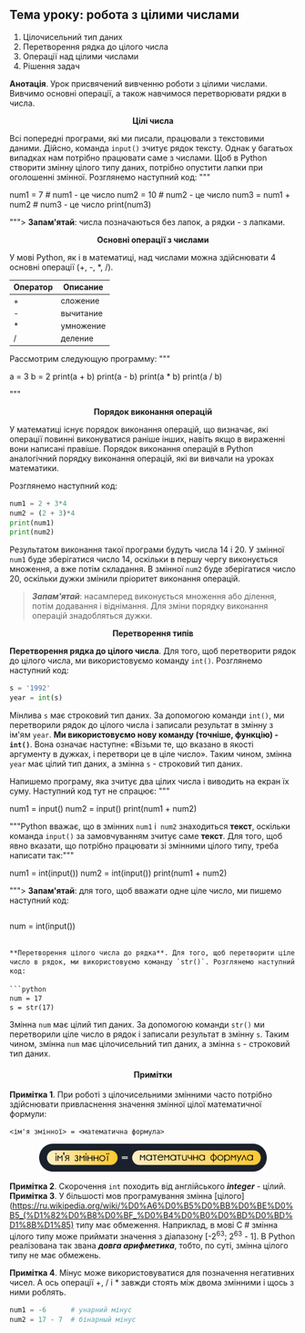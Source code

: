 ## **Тема уроку: робота з цілими числами**

1. Цілочисельний тип даних
2. Перетворення рядка до цілого числа
3. Операції над цілими числами
4. Рішення задач

**Анотація**. Урок присвячений вивченню роботи з цілими числами. Вивчимо основні операції, а також навчимося перетворювати рядки в числа.

<div align="center"><strong>Цілі числа</strong></div>

Всі попередні програми, які ми писали, працювали з текстовими даними. Дійсно, команда `input()` зчитує рядок тексту. Однак у багатьох випадках нам потрібно працювати саме з числами. Щоб в Python створити змінну цілого типу даних, потрібно опустити лапки при оголошенні змінної. Розглянемо наступний код:
"""

num1 = 7            # num1 - це число
num2 = 10           # num2 - це число
num3 = num1 + num2  # num3 - це число
print(num3)

"""> **Запам'ятай**: числа позначаються без лапок, а рядки - з лапками.

<div align="center"><strong>Основні операції з числами</strong></div>

У мові Python, як і в математиці, над числами можна здійснювати 4 основні операції (+, -, *, /).

Оператор | Описание
---|---
+ | сложение
- | вычитание
* | умножение
/ | деление

Рассмотрим следующую программу:
"""

a = 3
b = 2
print(a + b)
print(a - b)
print(a * b)
print(a / b)

"""<div align="center"><strong>Порядок виконання операцій</strong></div>

У математиці існує порядок виконання операцій, що визначає, які операції повинні виконуватися раніше інших, навіть якщо в вираженні вони написані правіше. Порядок виконання операцій в Python аналогічний порядку виконання операцій, які ви вивчали на уроках математики.

Розглянемо наступний код:
```python
num1 = 2 + 3*4
num2 = (2 + 3)*4
print(num1)
print(num2)
```

Результатом виконання такої програми будуть числа 14 і 20. У змінної `num1` буде зберігатися число 14, оскільки в першу чергу виконується множення, а вже потім складання. В змінної `num2` буде зберігатися число 20, оскільки дужки змінили пріоритет виконання операцій.

> ***Запам'ятай***: насамперед виконується множення або ділення, потім додавання і віднімання. Для зміни порядку виконання операцій знадобляться дужки.

<div align="center"><strong>Перетворення типів</strong></div>

**Перетворення рядка до цілого числа**. Для того, щоб перетворити рядок до цілого числа, ми використовуємо команду `int()`. Розглянемо наступний код:

```python
s = '1992'
year = int(s)
```

Мінлива `s` має строковий тип даних. За допомогою команди `int()`, ми перетворили рядок до цілого числа і записали результат в змінну з ім'ям `year`. **Ми використовуємо нову команду (точніше, функцію) - `int()`**. Вона означає наступне: «Візьми те, що вказано в якості аргументу в дужках, і перетвори це в ціле число». Таким чином, змінна `year` має цілий тип даних, а змінна `s` - строковий тип даних.

Напишемо програму, яка зчитує два цілих числа і виводить на екран їх суму. Наступний код тут не спрацює:
"""

num1 = input()
num2 = input()
print(num1 + num2)

"""Python вважає, що в змінних `num1` і` num2` знаходиться **текст**, оскільки команда `input()` за замовчуванням зчитує саме **текст**. Для того, щоб явно вказати, що потрібно працювати зі змінними цілого типу, треба написати так:"""

num1 = int(input())
num2 = int(input())
print(num1 + num2)

"""> **Запам'ятай**: для того, щоб вважати одне ціле число, ми пишемо наступний код:
> ```python
num = int(input())
```

**Перетворення цілого числа до рядка**. Для того, щоб перетворити ціле число в рядок, ми використовуємо команду `str()`. Розглянемо наступний код:

```python
num = 17
s = str(17)
```

Змінна `num` має цілий тип даних. За допомогою команди `str()` ми перетворили ціле число в рядок і записали результат в змінну `s`. Таким чином, змінна `num` має цілочисельний тип даних, а змінна `s` - строковий тип даних.

<h4 align="center"><strong>Примітки</strong></h4>

**Примітка 1**. При роботі з цілочисельними змінними часто потрібно здійснювати привласнення значення змінної цілої математичної формули:

```
<ім'я змінної> = <математична формула>
```

<div align="center"><img src="https://raw.githubusercontent.com/steamcentre/python_book/main/img/02.png" alt="var" width="400px" ></div>

**Примітка 2**. Скорочення `int` походить від англійського ***integer*** - цілий.
**Примітка 3**. У більшості мов програмування змінна [цілого](https://ru.wikipedia.org/wiki/%D0%A6%D0%B5%D0%BB%D0%BE%D0%B5_(%D1%82%D0%B8%D0%BF_%D0%B4%D0%B0%D0%BD%D0%BD%D1%8B%D1%85) типу має обмеження. Наприклад, в мові C # змінна цілого типу може приймати значення з діапазону [-2<sup>63</sup>; 2<sup>63</sup> - 1]. В Python реалізована так звана ***довга арифметика***, тобто, по суті, змінна цілого типу не має обмежень.

**Примітка 4**. Мінус може використовуватися для позначення негативних чисел. А ось операції +, / і * завжди стоять між двома змінними і щось з ними роблять.

```python
num1 = -6      # унарний мінус
num2 = 17 - 7  # бінарный мінус
```
